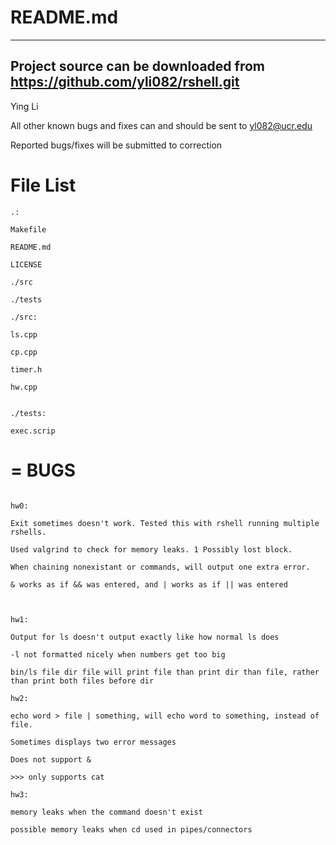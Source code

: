 README.md
===

------
Project source can be downloaded from https://github.com/yli082/rshell.git
-----

Ying Li

All other known bugs and fixes can and should be sent to yl082@ucr.edu

Reported bugs/fixes will be submitted to correction

File List
======
```
.:

Makefile

README.md

LICENSE

./src

./tests

```
```
./src:

ls.cpp

cp.cpp

timer.h

hw.cpp
```
```

./tests:

exec.scrip

```
=
BUGS
====
```

hw0:

Exit sometimes doesn't work. Tested this with rshell running multiple rshells.

Used valgrind to check for memory leaks. 1 Possibly lost block.

When chaining nonexistant or commands, will output one extra error.

& works as if && was entered, and | works as if || was entered



hw1:

Output for ls doesn't output exactly like how normal ls does

-l not formatted nicely when numbers get too big

bin/ls file dir file will print file than print dir than file, rather than print both files before dir

hw2:

echo word > file | something, will echo word to something, instead of file.

Sometimes displays two error messages

Does not support &

>>> only supports cat

hw3:

memory leaks when the command doesn't exist

possible memory leaks when cd used in pipes/connectors

```
